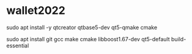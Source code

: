 # wallet2022

sudo apt install -y qtcreator qtbase5-dev qt5-qmake cmake

sudo apt install git gcc make cmake libboost1.67-dev qt5-default build-essential
